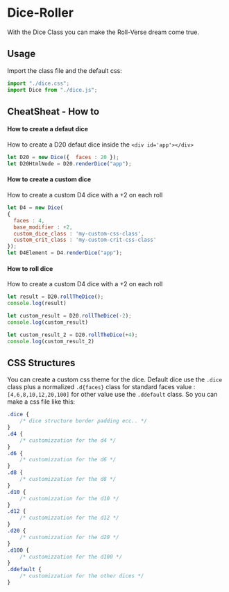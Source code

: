 # Dice-Roller

With the Dice Class you can make the Roll-Verse dream come true.

## Usage
Import the class file and the default css: 
```javascript
import "./dice.css";
import Dice from "./dice.js";
```


## CheatSheat - How to

 #### How to create a defaut dice
How to create a  D20  defaut dice inside the ```<div id='app'></div> ```
```javascript
let D20 = new Dice({  faces : 20 });
let D20HtmlNode = D20.renderDice("app");
```

 #### How to create a custom dice
 How to create a custom D4  dice with a +2 on each roll
```javascript
let D4 = new Dice(
{
  faces : 4,
  base_modifier : +2,
  custom_dice_class : 'my-custom-css-class',
  custom_crit_class : 'my-custom-crit-css-class'
});
let D4Element = D4.renderDice("app");
```

 #### How to roll  dice
 How to create a custom D4  dice with a +2 on each roll
```javascript
let result = D20.rollTheDice(); 
console.log(result)

let custom_result = D20.rollTheDice(-2); 
console.log(custom_result)

let custom_result_2 = D20.rollTheDice(+4); 
console.log(custom_result_2)
```

## CSS Structures
You can create a custom css theme for the dice. Default dice use the ```.dice``` class plus a normalized  ```.d{faces}``` class for standard faces value :   ```[4,6,8,10,12,20,100]``` for other value use the ```.ddefault``` class.
So you can make a css file like this:
```css 
.dice {
    /* dice structure border padding ecc.. */
}
.d4 {
    /* customizzation for the d4 */
}
.d6 {
    /* customizzation for the d6 */
}
.d8 {
    /* customizzation for the d8 */
}
.d10 {
    /* customizzation for the d10 */
}
.d12 {
    /* customizzation for the d12 */
}
.d20 {
    /* customizzation for the d20 */
}
.d100 {
    /* customizzation for the d100 */
}
.ddefault {
    /* customizzation for the other dices */
}
``` 
 

